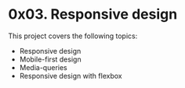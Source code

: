 # 0x03. Responsive design

This project covers the following topics:
- Responsive design
- Mobile-first design
- Media-queries
- Responsive design with flexbox
